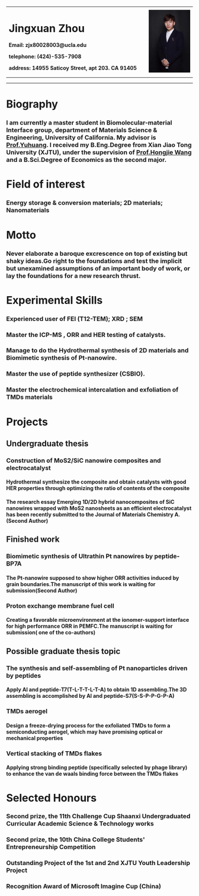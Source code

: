 <div>
<table border="0">
  <tr>
    <td width="75%">
      <h1>Jingxuan Zhou</h1>
      <p><b>Email: zjx80028003@ucla.edu</b></p>
      <p><b>telephone: (424)-535-7908</b></p> 
      <p><b>address: 14955 Saticoy Street, apt 203. CA 91405</b></p> 
    </td>
    <td width="25%">
      <img src="/zhaopian.jpg" width="100%">
    </td>
  </tr>
</table>
</div>

---


# **Biography**
### I am currently a master student in Biomolecular-material Interface group, department of Materials Science & Engineering, University of California. My advisor is [Prof.Yuhuang](http://yhuang.seas.ucla.edu/Research/). I received my B.Eng.Degree from Xian Jiao Tong University (XJTU), under the supervision of [Prof.Hongjie Wang](http://mse-en.xjtu.edu.cn/en/people_show.php?id=4388) and a B.Sci.Degree of Economics as the second major.

# **Field of interest**
### Energy storage & conversion materials; 2D materials; Nanomaterials

# **Motto**
### Never elaborate a baroque excrescence on top of existing but shaky ideas.Go right to the foundations and test the implicit but unexamined assumptions of an important body of work, or lay the foundations for a new research thrust.

# **Experimental Skills**
### Experienced user of FEI (T12-TEM); XRD ; SEM
### Master the ICP-MS , ORR and HER testing of catalysts.
### Manage to do the Hydrothermal synthesis of 2D materials and Biomimetic synthesis of Pt-nanowire.
### Master the use of peptide synthesizer (CSBIO).
### Master the electrochemical intercalation and exfoliation of TMDs materials

# **Projects**
## Undergraduate thesis
### **Construction of MoS2/SiC nanowire composites and electrocatalyst**
#### Hydrothermal synthesize the composite and obtain catalysts with good HER properties through optimizing the ratio of contents of the composite
#### The research essay Emerging 1D/2D hybrid nanocomposites of SiC nanowires wrapped with MoS2 nanosheets as an efficient electrocatalyst has been recently submitted to the Journal of Materials Chemistry A.(Second Author)

## Finished work
### **Biomimetic synthesis of Ultrathin Pt nanowires by peptide-BP7A** 
#### The Pt-nanowire supposed to show higher ORR activities induced by grain boundaries.The manuscript of this work is waiting for submission(Second Author)

### **Proton exchange membrane fuel cell** 
#### Creating a favorable microenvironment at the ionomer-support interface for high performance ORR in PEMFC.The manuscript is waiting for submission( one of the co-authors)

## Possible graduate thesis topic
### **The synthesis and self-assembling of Pt nanoparticles driven by peptides**
#### Apply Al and peptide-T7(T-L-T-T-L-T-A) to obtain 1D assembling.The 3D assembling is accomplished by Al and peptide-S7(S-S-P-P-G-P-A)

### **TMDs aerogel**
#### Design a freeze-drying process for the exfoliated TMDs to form a semiconducting aerogel, which may have promising optical or mechanical properties

### **Vertical stacking of TMDs flakes**
#### Applying strong binding peptide (specifically selected by phage library) to enhance the van de waals binding force between the TMDs flakes

# **Selected Honours**
### Second prize, the 11th Challenge Cup Shaanxi Undergraduated Curricular Academic Science & Technology works
### Second prize, the 10th China College Students' Entrepreneurship Competition
### Outstanding Project of the 1st and 2nd XJTU Youth Leadership Project
### Recognition Award of Microsoft Imagine Cup (China)


